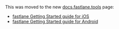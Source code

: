 This was moved to the new [docs.fastlane.tools](https://docs.fastlane.tools) page:
 
- [fastlane Getting Started guide for iOS](https://docs.fastlane.tools/getting-started/ios/setup/)
- [fastlane Getting Started guide for Android](https://docs.fastlane.tools/getting-started/android/setup/)
